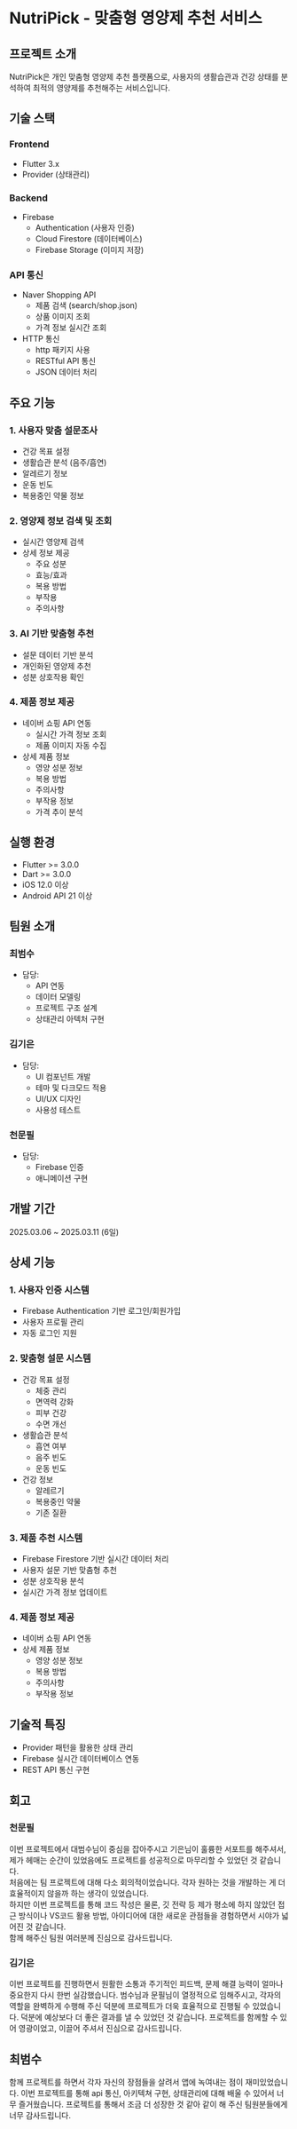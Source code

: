 # NutriPick - 맞춤형 영양제 추천 서비스

## 프로젝트 소개
NutriPick은 개인 맞춤형 영양제 추천 플랫폼으로, 사용자의 생활습관과 건강 상태를 분석하여 최적의 영양제를 추천해주는 서비스입니다.

## 기술 스택
### Frontend
- Flutter 3.x
- Provider (상태관리)

### Backend
- Firebase
  - Authentication (사용자 인증)
  - Cloud Firestore (데이터베이스)
  - Firebase Storage (이미지 저장)

### API 통신
- Naver Shopping API
  - 제품 검색 (search/shop.json)
  - 상품 이미지 조회
  - 가격 정보 실시간 조회
- HTTP 통신
  - http 패키지 사용
  - RESTful API 통신
  - JSON 데이터 처리

## 주요 기능

### 1. 사용자 맞춤 설문조사
- 건강 목표 설정
- 생활습관 분석 (음주/흡연)
- 알레르기 정보
- 운동 빈도
- 복용중인 약물 정보

### 2. 영양제 정보 검색 및 조회
- 실시간 영양제 검색
- 상세 정보 제공
  - 주요 성분
  - 효능/효과
  - 복용 방법
  - 부작용
  - 주의사항

### 3. AI 기반 맞춤형 추천
- 설문 데이터 기반 분석
- 개인화된 영양제 추천
- 성분 상호작용 확인

### 4. 제품 정보 제공
- 네이버 쇼핑 API 연동
  - 실시간 가격 정보 조회
  - 제품 이미지 자동 수집
- 상세 제품 정보
  - 영양 성분 정보
  - 복용 방법
  - 주의사항
  - 부작용 정보
  - 가격 추이 분석

## 실행 환경
- Flutter >= 3.0.0
- Dart >= 3.0.0
- iOS 12.0 이상
- Android API 21 이상

## 팀원 소개

### 최범수
- 담당: 
  - API 연동
  - 데이터 모델링
  - 프로젝트 구조 설계
  - 상태관리 아텍처 구현


### 김기은
- 담당:
  - UI 컴포넌트 개발
  - 테마 및 다크모드 적용
  - UI/UX 디자인
  - 사용성 테스트

### 천문필
- 담당:
  - Firebase 인증
  - 애니메이션 구현


## 개발 기간
2025.03.06 ~ 2025.03.11 (6일)

## 상세 기능

### 1. 사용자 인증 시스템
- Firebase Authentication 기반 로그인/회원가입
- 사용자 프로필 관리
- 자동 로그인 지원

### 2. 맞춤형 설문 시스템
- 건강 목표 설정
  - 체중 관리
  - 면역력 강화
  - 피부 건강
  - 수면 개선
- 생활습관 분석
  - 흡연 여부
  - 음주 빈도
  - 운동 빈도
- 건강 정보
  - 알레르기
  - 복용중인 약물
  - 기존 질환

### 3. 제품 추천 시스템
- Firebase Firestore 기반 실시간 데이터 처리
- 사용자 설문 기반 맞춤형 추천
- 성분 상호작용 분석
- 실시간 가격 정보 업데이트

### 4. 제품 정보 제공
- 네이버 쇼핑 API 연동
- 상세 제품 정보
  - 영양 성분 정보
  - 복용 방법
  - 주의사항
  - 부작용 정보

## 기술적 특징
- Provider 패턴을 활용한 상태 관리
- Firebase 실시간 데이터베이스 연동
- REST API 통신 구현

## 회고
### 천문필
이번 프로젝트에서 대범수님이 중심을 잡아주시고 기은님이 훌륭한 서포트를 해주셔서, 제가 헤매는 순간이 있었음에도 프로젝트를 성공적으로 마무리할 수 있었던 것 같습니다.<br>처음에는 팀 프로젝트에 대해 다소 회의적이었습니다. 각자 원하는 것을 개발하는 게 더 효율적이지 않을까 하는 생각이 있었습니다.<br>하지만 이번 프로젝트를 통해 코드 작성은 물론, 깃 전략 등 제가 평소에 하지 않았던 접근 방식이나 VS코드 활용 방법, 아이디어에 대한 새로운 관점들을 경험하면서 시야가 넓어진 것 같습니다.<br>함께 해주신 팀원 여러분께 진심으로 감사드립니다.

### 김기은
이번 프로젝트를 진행하면서 원활한 소통과 주기적인 피드백, 문제 해결 능력이 얼마나 중요한지 다시 한번 실감했습니다. 범수님과 문필님이 열정적으로 임해주시고, 각자의 역할을 완벽하게 수행해 주신 덕분에 프로젝트가 더욱 효율적으로 진행될 수 있었습니다. 덕분에 예상보다 더 좋은 결과를 낼 수 있었던 것 같습니다. 프로젝트를 함께할 수 있어 영광이었고, 이끌어 주셔서 진심으로 감사드립니다.

## 최범수
함께 프로젝트를 하면서 각자 자신의 장점들을 살려서 앱에 녹여내는 점이 재미있었습니다. 이번 프로젝트를 통해 api 통신, 아키텍쳐 구현, 상태관리에 대해 배울 수 있어서 너무 즐거웠습니다. 프로젝트를 통해서 조금 더 성장한 것 같아 같이 해 주신 팀원분들에게 너무 감사드립니다.
